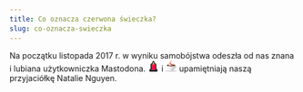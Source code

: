 ```yaml
---
title: Co oznacza czerwona świeczka?
slug: co-oznacza-swieczka
---
```


Na początku listopada 2017 r. w wyniku samobójstwa odeszła od nas znana i lubiana użytkowniczka Mastodona. ![:red_candle:](https://raw.githubusercontent.com/lwojcik/Mastodon-Poradnik/legacy/red_candle_sm.png) i ![lattentacle](https://raw.githubusercontent.com/lwojcik/Mastodon-Poradnik/legacy/lattentacle_sm.png) upamiętniają naszą przyjaciółkę Natalie Nguyen.
